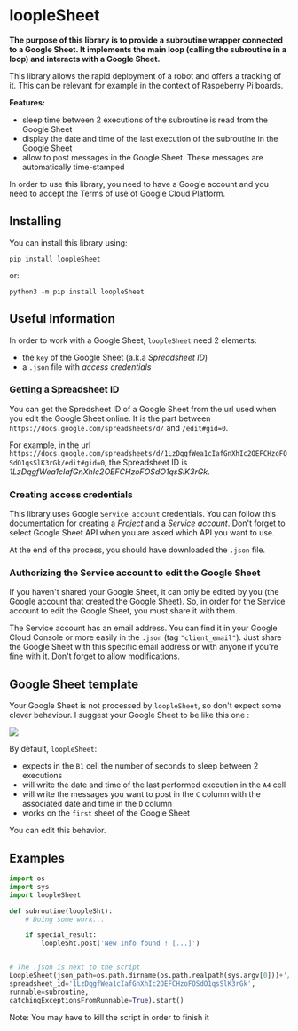 ﻿# loopleSheet

**The purpose of this library is to provide a subroutine wrapper connected to a Google Sheet. It implements the main loop (calling the subroutine in a loop) and interacts with a Google Sheet.**

This library allows the rapid deployment of a robot and offers a tracking of it. This can be relevant for example in the context of Raspeberry Pi boards.

**Features:**
- sleep time between 2 executions of the subroutine is read from the Google Sheet
- display the date and time of the last execution of the subroutine in the Google Sheet
- allow to post messages in the Google Sheet. These messages are automatically time-stamped


In order to use this library, you need to have a Google account and you need to accept the Terms of use of Google Cloud Platform.

## Installing

You can install this library using:
```shell
pip install loopleSheet
```
or:
```shell
python3 -m pip install loopleSheet
```

## Useful Information

In order to work with a Google Sheet, `loopleSheet` need 2 elements:
- the `key` of the Google Sheet (a.k.a *Spreadsheet ID*)
- a `.json` file with *access credentials*


### Getting a Spreadsheet ID

You can get the Spredsheet ID of a Google Sheet from the url used when you edit the Google Sheet online. It is the part between `https://docs.google.com/spreadsheets/d/` and `/edit#gid=0`.

For example, in the url `https://docs.google.com/spreadsheets/d/1LzDqgfWea1cIafGnXhIc2OEFCHzoFOSdO1qsSlK3rGk/edit#gid=0`, the Spreadsheet ID is *1LzDqgfWea1cIafGnXhIc2OEFCHzoFOSdO1qsSlK3rGk*.


### Creating access credentials

This library uses Google `Service account` credentials. You can follow this [documentation](https://developers.google.com/workspace/guides/create-credentials#service-account) for creating a *Project* and a *Service account*. Don't forget to select Google Sheet API when you are asked which API you want to use.

At the end of the process, you should have downloaded the `.json` file.


### Authorizing the Service account to edit the Google Sheet

If you haven't shared your Google Sheet, it can only be edited by you (the Google account that created the Google Sheet). So, in order for the Service account to edit the Google Sheet, you must share it with them.

The Service account has an email address. You can find it in your Google Cloud Console or more easily in the `.json` (tag `"client_email"`). Just share the Google Sheet with this specific email address or with anyone if you're fine with it. Don't forget to allow modifications.


## Google Sheet template

Your Google Sheet is not processed by `loopleSheet`, so don't expect some clever behaviour.
I suggest your Google Sheet to be like this one :

![](images/gsheet_template.png)

By default, `loopleSheet`:
- expects in the `B1` cell the number of seconds to sleep between 2 executions 
- will write the date and time of the last performed execution in the `A4` cell
- will write the messages you want to post in the `C` column with the associated date and time in the `D` column
- works on the `first` sheet of the Google Sheet

You can edit this behavior.


## Examples

```python
import os
import sys
import loopleSheet

def subroutine(loopleSht):
	# Doing some work...

	if special_result:
		loopleSht.post('New info found ! [...]')


# The .json is next to the script
LoopleSheet(json_path=os.path.dirname(os.path.realpath(sys.argv[0]))+'/credentials.json',
spreadsheet_id='1LzDqgfWea1cIafGnXhIc2OEFCHzoFOSdO1qsSlK3rGk',
runnable=subroutine,
catchingExceptionsFromRunnable=True).start()
```

Note: You may have to kill the script in order to finish it